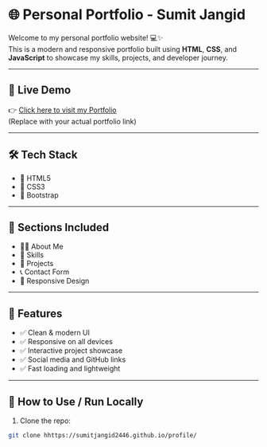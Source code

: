 # 🌐 Personal Portfolio - Sumit Jangid 

Welcome to my personal portfolio website! 💻✨  
This is a modern and responsive portfolio built using **HTML**, **CSS**, and **JavaScript** to showcase my skills, projects, and developer journey.

---

## 🚀 Live Demo

👉 [Click here to visit my Portfolio](https://sumitjangid2446.github.io/profile/)  
(Replace with your actual portfolio link)

---
## 🛠 Tech Stack

- 🔹 HTML5  
- 🔹 CSS3  
- 🔹 Bootstrap 

---

## 📂 Sections Included

- 🧑‍💻 About Me  
- 🧰 Skills  
- 📁 Projects  
- 📞 Contact Form  
- 🎨 Responsive Design

---

## 🎯 Features

- ✅ Clean & modern UI  
- ✅ Responsive on all devices  
- ✅ Interactive project showcase  
- ✅ Social media and GitHub links  
- ✅ Fast loading and lightweight

---

## 📄 How to Use / Run Locally

1. Clone the repo:
```bash
git clone hhttps://sumitjangid2446.github.io/profile/
